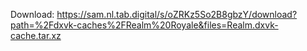 Download: https://sam.nl.tab.digital/s/oZRKz5So2B8gbzY/download?path=%2Fdxvk-caches%2FRealm%20Royale&files=Realm.dxvk-cache.tar.xz
